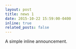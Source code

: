 ```yaml
---
layout: post
title: news 1
date: 2015-10-22 15:59:00-0400
inline: true
related_posts: false
---
```


A simple inline announcement.
